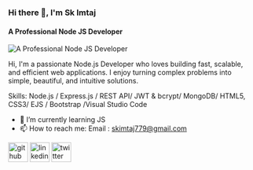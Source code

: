 ### Hi there 👋, I'm Sk Imtaj
#### A Professional Node JS Developer
![A Professional Node JS Developer](https://blogger.googleusercontent.com/img/b/R29vZ2xl/AVvXsEghWnev_E1WvkY44oRfbg1VAqYcKos-Nbf_ObbRF7DN6C_vjnW24-Qg04UWiQuGQhSHNYJJWQ4lCL79NkESChHZM6dM5kzKoS_IezgMDY5nv6St7tSbwRoyjKKLiWHXIAL0Sp-4TC1Sn_4_HLKLbIhyphenhyphenbE3oizzDS8agUGghQYVFfpDPasutW8JEAG7O_wOG/w640-h182/Add%20a%20heading%20(18).png)

Hi, I'm a passionate Node.js Developer who loves building fast, scalable, and efficient web applications. I enjoy turning complex problems into simple, beautiful, and intuitive solutions.

Skills: Node.js / Express.js / REST API/ JWT & bcrypt/ MongoDB/ HTML5, CSS3/ EJS / Bootstrap /Visual Studio Code 

- 🌱 I’m currently learning JS 
- 📫 How to reach me: Email : skimtaj779@gmail.com 


[<img src='https://cdn.jsdelivr.net/npm/simple-icons@3.0.1/icons/github.svg' alt='github' height='40'>](https://github.com/https://github.com/skimtaj)  [<img src='https://cdn.jsdelivr.net/npm/simple-icons@3.0.1/icons/linkedin.svg' alt='linkedin' height='40'>](https://www.linkedin.com/in/https://www.linkedin.com/in/sk-imtaj//)  [<img src='https://cdn.jsdelivr.net/npm/simple-icons@3.0.1/icons/twitter.svg' alt='twitter' height='40'>](https://twitter.com/https://x.com/SkImtaj459919)  

